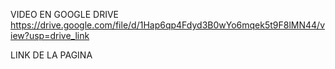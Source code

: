 VIDEO EN GOOGLE DRIVE
https://drive.google.com/file/d/1Hap6qp4Fdyd3B0wYo6mqek5t9F8lMN44/view?usp=drive_link

LINK DE LA PAGINA
